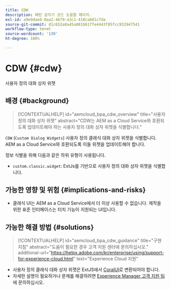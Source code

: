 ```yaml
---
title: CDW
description: 패턴 감지기 코드 도움말 페이지.
exl-id: a9e9dae8-0aa2-4679-a3c1-418cab01cfda
source-git-commit: d1c652a8a45a081661ffe4443f85fcc932947541
workflow-type: tm+mt
source-wordcount: '139'
ht-degree: 100%

---
```


# CDW {#cdw}

사용자 정의 대화 상자 위젯

## 배경 {#background}

>[!CONTEXTUALHELP]
>id="aemcloud_bpa_cdw_overview"
>title="사용자 정의 대화 상자 위젯"
>abstract="CDW는 AEM as a Cloud Service와 호환되도록 업데이트해야 하는 사용자 정의 대화 상자 위젯을 식별합니다."

`CDW`  (`Custom Dialog Widgets`) 사용자 정의 클래식 대화 상자 위젯을 식별합니다. AEM as a Cloud Service와 호환되도록 이들 위젯을 업데이트해야 합니다.

정보 식별을 위해 다음과 같은 하위 유형이 사용됩니다.

* `custom.classic.widget`: ExtJs를 기반으로 사용자 정의 대화 상자 위젯을 식별합니다.

## 가능한 영향 및 위험 {#implications-and-risks}

* 클래식 UI는 AEM as a Cloud Service에서 더 이상 사용할 수 없습니다. 제작을 위한 표준 인터페이스는 터치 기능이 지원되는 UI입니다.

## 가능한 해결 방법 {#solutions}

>[!CONTEXTUALHELP]
>id="aemcloud_bpa_cdw_guidance"
>title="구현 지침"
>abstract="도움이 필요한 경우 고객 지원 센터에 문의하십시오."
>additional-url="https://helpx.adobe.com/kr/enterprise/using/support-for-experience-cloud.html" text="Experience Cloud 지원"

* 사용자 정의 클래식 대화 상자 위젯은 ExtJS에서 [CoralUI](https://developer.adobe.com/experience-manager/reference-materials/6-5/coral-ui/coralui3/getting-started.html)로 변환되어야 합니다.
* 자세한 설명이 필요하거나 문제를 해결하려면 [Experience Manager 고객 지원 팀](https://helpx.adobe.com/kr/enterprise/using/support-for-experience-cloud.html)에 문의하십시오.
